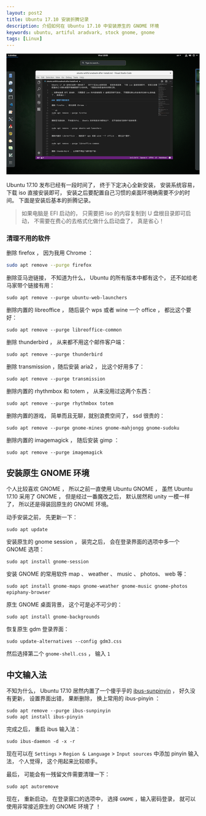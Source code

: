 ```yaml
---
layout: post2
title: Ubuntu 17.10 安装折腾记录
description: 介绍如何在 Ubuntu 17.10 中安装原生的 GNOME 环境
keywords: ubuntu, artiful aradvark, stock gnome, gnome
tags: [Linux]
---
```


![Ubuntu 17.10](/assets/post-images/ubuntu-17-10.png)

Ubuntu 17.10 发布已经有一段时间了， 终于下定决心全新安装， 安装系统容易， 下载 iso 直接安装即可， 安装之后要配置自己习惯的桌面环境确需要不少的时间。 下面是安装后基本的折腾记录。


> 如果电脑是 EFI 启动的， 只需要把 iso 的内容复制到 U 盘根目录即可启动， 不需要在费心的去格式化做什么启动盘了， 真是省心！

### 清理不用的软件

删除 firefox ， 因为我用 Chrome ：

```sh
sudo apt remove --purge firefox
```

删除亚马逊链接， 不知道为什么， Ubuntu 的所有版本中都有这个， 还不如给老马家带个链接有用：

```
sudo apt remove --purge ubuntu-web-launchers
```

删除内置的 libreoffice ， 随后装个 wps 或者 wine 一个 office ， 都比这个要好：

```
sudo apt remove --purge libreoffice-common
```

删除 thunderbird ， 从来都不用这个邮件客户端：

```
sudo apt remove --purge thunderbird
```

删除 transmission ，随后安装 aria2 ， 比这个好用多了：

```
sudo apt remove --purge transmission
```

删除内置的 rhythmbox 和 totem ， 从来没用过这两个东西：

```
sudo apt remove --purge rhythmbox totem
```

删除内置的游戏， 简单而且无聊，就别浪费空间了， ssd 很贵的：

```
sudo apt remove --purge gnome-mines gnome-mahjongg gnome-sudoku
``` 

删除内置的 imagemagick ， 随后安装 gimp ：

```
sudo apt remove --purge imagemagick 
```

## 安装原生 GNOME 环境

个人比较喜欢 GNOME ， 所以之前一直使用 Ubuntu GNOME ， 虽然 Ubuntu 17.10 采用了 GNOME ， 但是经过一番魔改之后， 默认居然和 unity 一模一样了， 所以还是得装回原生的 GNOME 环境。

动手安装之前， 先更新一下：

```
sudo apt update
```

安装原生的 gnome session ， 装完之后， 会在登录界面的选项中多一个 GNOME 选项：

```
sudo apt install gnome-session
```

安装 GNOME 的常用软件 map 、 weather 、 music 、 photos、 web 等：

```
sudo apt install gnome-maps gnome-weather gnome-music gnome-photos epiphany-browser 
```

原生 GNOME 桌面背景， 这个可是必不可少的：

```
sudo apt install gnome-backgrounds
```

恢复原生 gdm 登录界面：

```
sudo update-alternatives --config gdm3.css
```

然后选择第二个 `gnome-shell.css` ， 输入 `1`

## 中文输入法

不知为什么， Ubuntu 17.10 居然内置了一个傻乎乎的 [ibus-sunpinyin](https://github.com/sunpinyin/sunpinyin) ， 好久没有更新， 设置界面出错， 果断删除， 换上常用的 ibus-pinyin ：

```
sudo apt remove --purge ibus-sunpinyin
sudo apt install ibus-pinyin
```
完成之后， 重启 ibus 输入法：

```
sudo ibus-daemon -d -x -r
```

现在可以在 `Settings` > `Region & Language` > `Input sources` 中添加 pinyin 输入法， 个人觉得， 这个用起来比较顺手。

最后， 可能会有一残留文件需要清理一下：

```
sudo apt autoremove
```

现在， 重新启动， 在登录窗口的选项中， 选择 `GNOME` ，输入密码登录， 就可以使用非常接近原生的 GNOME 环境了 ！

